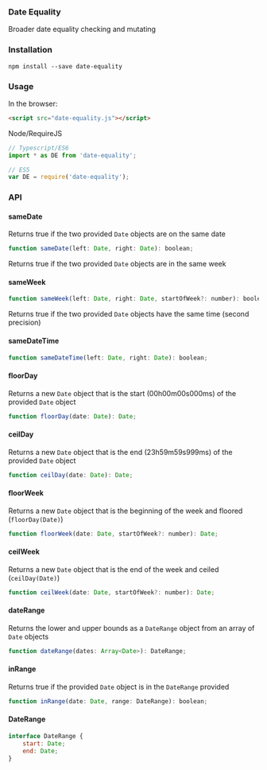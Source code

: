 ### Date Equality
Broader date equality checking and mutating

### Installation
```
npm install --save date-equality
```

### Usage
In the browser:
```html
<script src="date-equality.js"></script>
```

Node/RequireJS
```javascript
// Typescript/ES6
import * as DE from 'date-equality';

// ES5
var DE = require('date-equality');
```

### API

#### sameDate
Returns true if the two provided `Date` objects are on the same date
```javascript
function sameDate(left: Date, right: Date): boolean;
```

Returns true if the two provided `Date` objects are in the same week
#### sameWeek
```javascript
function sameWeek(left: Date, right: Date, startOfWeek?: number): boolean;
```

Returns true if the two provided `Date` objects have the same time (second precision)
#### sameDateTime
```javascript
function sameDateTime(left: Date, right: Date): boolean;
```

#### floorDay
Returns a new `Date` object that is the start (00h00m00s000ms) of the provided `Date` object  
```javascript
function floorDay(date: Date): Date;
```

#### ceilDay
Returns a new `Date` object that is the end (23h59m59s999ms) of the provided `Date` object
```javascript 
function ceilDay(date: Date): Date;
```


#### floorWeek
Returns a new `Date` object that is the beginning of the week and floored (`floorDay(Date)`)  
```javascript
function floorWeek(date: Date, startOfWeek?: number): Date;
```


#### ceilWeek
Returns a new `Date` object that is the end of the week and ceiled (`ceilDay(Date)`)
```javascript
function ceilWeek(date: Date, startOfWeek?: number): Date;
```


#### dateRange
Returns the lower and upper bounds as a `DateRange` object from an array of `Date` objects
```javascript
function dateRange(dates: Array<Date>): DateRange;
```


#### inRange
Returns true if the provided `Date` object is in the `DateRange` provided
```javascript
function inRange(date: Date, range: DateRange): boolean;
```

#### DateRange
```javascript
interface DateRange {
    start: Date;
    end: Date;
}
```
